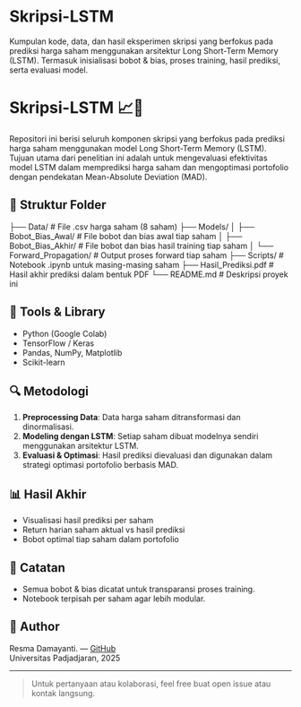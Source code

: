 # Skripsi-LSTM
Kumpulan kode, data, dan hasil eksperimen skripsi yang berfokus pada prediksi harga saham menggunakan arsitektur Long Short-Term Memory (LSTM). Termasuk inisialisasi bobot &amp; bias, proses training, hasil prediksi, serta evaluasi model.
# Skripsi-LSTM 📈🤖

Repositori ini berisi seluruh komponen skripsi yang berfokus pada prediksi harga saham menggunakan model Long Short-Term Memory (LSTM). Tujuan utama dari penelitian ini adalah untuk mengevaluasi efektivitas model LSTM dalam memprediksi harga saham dan mengoptimasi portofolio dengan pendekatan Mean-Absolute Deviation (MAD).

## 📂 Struktur Folder
├── Data/ # File .csv harga saham (8 saham) ├── Models/ │ ├── Bobot_Bias_Awal/ # File bobot dan bias awal tiap saham │ ├── Bobot_Bias_Akhir/ # File bobot dan bias hasil training tiap saham │ └── Forward_Propagation/ # Output proses forward tiap saham ├── Scripts/ # Notebook .ipynb untuk masing-masing saham ├── Hasil_Prediksi.pdf # Hasil akhir prediksi dalam bentuk PDF └── README.md # Deskripsi proyek ini

## 🔧 Tools & Library

- Python (Google Colab)
- TensorFlow / Keras
- Pandas, NumPy, Matplotlib
- Scikit-learn

## 🔍 Metodologi

1. **Preprocessing Data**: Data harga saham ditransformasi dan dinormalisasi.
2. **Modeling dengan LSTM**: Setiap saham dibuat modelnya sendiri menggunakan arsitektur LSTM.
3. **Evaluasi & Optimasi**: Hasil prediksi dievaluasi dan digunakan dalam strategi optimasi portofolio berbasis MAD.

## 📊 Hasil Akhir

- Visualisasi hasil prediksi per saham
- Return harian saham aktual vs hasil prediksi
- Bobot optimal tiap saham dalam portofolio

## 📌 Catatan

- Semua bobot & bias dicatat untuk transparansi proses training.
- Notebook terpisah per saham agar lebih modular.

## 👤 Author

Resma Damayanti. — [GitHub](https://github.com/resma-011)  
Universitas Padjadjaran, 2025

---

> Untuk pertanyaan atau kolaborasi, feel free buat open issue atau kontak langsung.  
